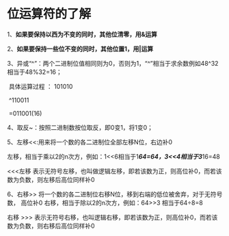 # 位运算符的了解

​	1、**如果要保持以西为不变的同时，其他位清零，用&运算**

​	2、**如果要保持一些位不变的同时，其他位置1，用|运算**

​	3、异或“^”：两个二进制位值相同则为0，否则为1，“^”相当于求余数例如48^32相当于48%32=16；

​	具体运算过程 ：  101010

​								^110011

​								=011001(16)

4、取反~：按照二进制数按位取反，即0变1，将1变0；

5、左移<<:用来将一个数的各二进制位全部左移N位，右边补0

​	左移，相当于乘以2的n次方，例如：1<<6相当于1*****64=64，3<<4相当于3*****16=48

<<<左移
表示无符号左移，也叫做逻辑左移，即若该数为正，则高位补0，而若该数为负数，则左移后高位同样补0

6、右移>>
将一个数的各二进制位右移N位，移到右端的低位被舍弃，对于无符号数， 高位补0
右移，相当于除以2的n次方，例如：64>>3 相当于64÷8=8

右移 >>>
表示无符号右移，也叫逻辑右移，即若该数为正，则高位补0，而若该数为负数，则右移后高位同样补0

